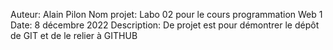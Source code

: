 Auteur: Alain Pilon
Nom projet: Labo 02 pour le cours programmation Web 1
Date: 8 décembre 2022
Description: De projet est pour démontrer le dépôt de GIT et de le relier à GITHUB
